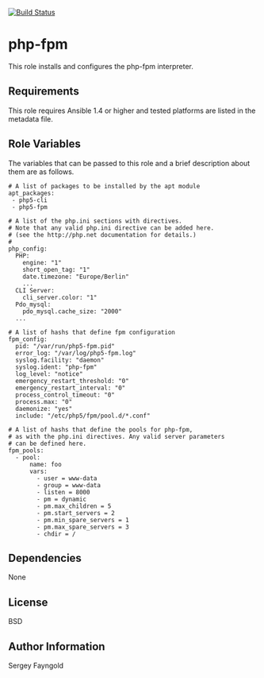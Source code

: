 [![Build Status](https://travis-ci.org/NBZ4live/ansible-php-fpm.png?branch=master)](https://travis-ci.org/NBZ4live/ansible-php-fpm)

php-fpm
========

This role installs and configures the php-fpm interpreter.

Requirements
------------

This role requires Ansible 1.4 or higher and tested platforms are listed in the metadata file.

Role Variables
--------------

The variables that can be passed to this role and a brief description about
them are as follows.

    # A list of packages to be installed by the apt module
    apt_packages:
     - php5-cli
     - php5-fpm
     
    # A list of the php.ini sections with directives.
    # Note that any valid php.ini directive can be added here.
    # (see the http://php.net documentation for details.)
    # 
    php_config:
      PHP:
        engine: "1"
        short_open_tag: "1"
        date.timezone: "Europe/Berlin"
        ...
      CLI Server:
        cli_server.color: "1"
      Pdo_mysql:
        pdo_mysql.cache_size: "2000"
      ...

    # A list of hashs that define fpm configuration
    fpm_config:
      pid: "/var/run/php5-fpm.pid"
      error_log: "/var/log/php5-fpm.log"
      syslog.facility: "daemon"
      syslog.ident: "php-fpm"
      log_level: "notice"
      emergency_restart_threshold: "0"
      emergency_restart_interval: "0"
      process_control_timeout: "0"
      process.max: "0"
      daemonize: "yes"
      include: "/etc/php5/fpm/pool.d/*.conf"

    # A list of hashs that define the pools for php-fpm,
    # as with the php.ini directives. Any valid server parameters
    # can be defined here.
    fpm_pools:
      - pool:
          name: foo
          vars:
            - user = www-data
            - group = www-data
            - listen = 8000
            - pm = dynamic
            - pm.max_children = 5
            - pm.start_servers = 2
            - pm.min_spare_servers = 1
            - pm.max_spare_servers = 3
            - chdir = /

Dependencies
------------

None

License
-------

BSD

Author Information
------------------

Sergey Fayngold
